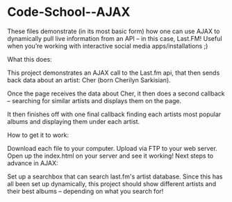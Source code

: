 # Code-School--AJAX

These files demonstrate (in its most basic form) how one can use AJAX to dynamically pull live information from an API – in this case, Last.FM! Useful when you’re working with interactive social media apps/installations ;)

What this does:

This project demonstrates an AJAX call to the Last.fm api, that then sends back data about an artist: Cher (born Cherilyn Sarkisian).

Once the page receives the data about Cher, it then does a second callback – searching for similar artists and displays them on the page.

It then finishes off with one final callback finding each artists most popular albums and displaying them under each artist.

How to get it to work:

Download each file to your computer.
Upload via FTP to your web server.
Open up the index.html on your server and see it working!
Next steps to advance in AJAX:

Set up a searchbox that can search last.fm's artist database.
Since this has all been set up dynamically, this project should show different artists and their best albums – depending on what you search for!
